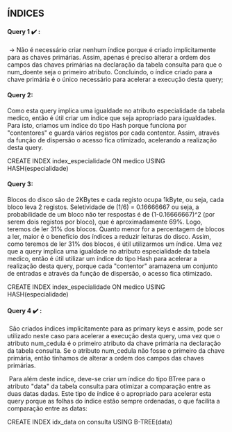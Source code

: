## ÍNDICES

#### Query 1 :heavy_check_mark: : 

​	-> Não é necessário criar nenhum índice porque é criado implicitamente para as chaves primárias. 
Assim, apenas é preciso alterar a ordem dos campos das chaves primárias na declaração da tabela consulta para que o num_doente seja o primeiro atributo. Concluindo, o índice criado para a chave primária é o único necessário para acelerar a execução desta query;

#### Query 2:

Como esta query implica uma igualdade no atributo especialidade da tabela medico, então é útil criar um  índice que seja apropriado para igualdades. Para isto, criamos um índice do tipo Hash porque funciona por "contentores" e guarda vários registos por cada contentor. Assim, através da função de dispersão o acesso fica otimizado, acelerando a realização desta query.

CREATE INDEX index_especialidade ON medico USING HASH(especialidade)

#### Query 3:
Blocos do disco são de 2KBytes e cada registo ocupa 1kByte, ou seja, cada bloco leva 2 registos. Seletividade de (1/6) = 0.16666667 ou seja, a probabilidade de um bloco não ter respostas é de (1-0.16666667)^2 (por serem dois registos por bloco), que é aproximadamente 69%. Logo, teremos de ler 31% dos blocos. Quanto menor for a percentagem de blocos a ler, maior é o benefício dos índices a reduzir leituras do disco. Assim, como teremos de ler 31% dos blocos, é útil utilizarmos um índice. Uma vez que a query implica uma igualdade no atributo especialidade da tabela medico, então é útil utilizar um índice do tipo Hash para acelerar a realização desta query, porque cada "contentor" aramazena um conjunto de entradas e através da função de dispersão, o acesso fica otimizado.

CREATE INDEX index_especialidade ON medico USING HASH(especialidade)
 

#### Query 4 :heavy_check_mark: :
​	São criados índices implicitamente para as primary keys e assim, pode ser utilizado neste caso para acelerar a execução desta query, uma vez que o atributo num_cedula é o primeiro atributo da chave primária na declaração da tabela consulta. Se o atributo num_cedula não fosse o primeiro da chave primária, então tinhamos de alterar a ordem dos campos das chaves primárias.

​	Para além deste índice, deve-se criar um índice do tipo BTree para o atributo "data" da tabela consulta para otimizar a comparação entre as duas datas dadas. Este tipo de índice é o apropriado para acelerar esta query porque as folhas do índice estão sempre ordenadas, o que facilita a comparação entre as datas:
	
CREATE INDEX idx_data on consulta USING B-TREE(data)

	
